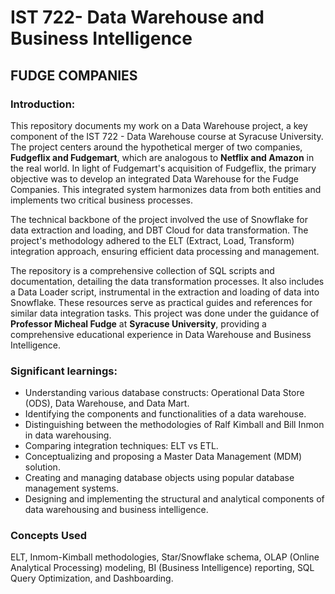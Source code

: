 # IST 722- Data Warehouse and Business Intelligence

## FUDGE COMPANIES

### Introduction:

This repository documents my work on a Data Warehouse project, a key component of the IST 722 - Data Warehouse course at Syracuse University. 
The project centers around the hypothetical merger of two companies, **Fudgeflix and Fudgemart**, which are analogous to **Netflix and Amazon** in the real world. 
In light of Fudgemart's acquisition of Fudgeflix, the primary objective was to develop an integrated Data Warehouse for the Fudge Companies. 
This integrated system harmonizes data from both entities and implements two critical business processes.

The technical backbone of the project involved the use of Snowflake for data extraction and loading, and DBT Cloud for data transformation. 
The project's methodology adhered to the ELT (Extract, Load, Transform) integration approach, ensuring efficient data processing and management.

The repository is a comprehensive collection of SQL scripts and documentation, detailing the data transformation processes. 
It also includes a Data Loader script, instrumental in the extraction and loading of data into Snowflake. These resources serve as practical 
guides and references for similar data integration tasks. This project was done under the guidance of **Professor Micheal Fudge** at **Syracuse University**, 
providing a comprehensive educational experience in Data Warehouse and Business Intelligence.

### Significant learnings:

- Understanding various database constructs: Operational Data Store (ODS), Data Warehouse, and Data Mart.
- Identifying the components and functionalities of a data warehouse.
- Distinguishing between the methodologies of Ralf Kimball and Bill Inmon in data warehousing.
- Comparing integration techniques: ELT vs ETL.
- Conceptualizing and proposing a Master Data Management (MDM) solution.
- Creating and managing database objects using popular database management systems.
- Designing and implementing the structural and analytical components of data warehousing and business intelligence.

### Concepts Used

ELT, Inmom-Kimball methodologies, Star/Snowflake schema, OLAP (Online Analytical Processing) modeling, BI (Business Intelligence) reporting, SQL Query Optimization, and Dashboarding. 


